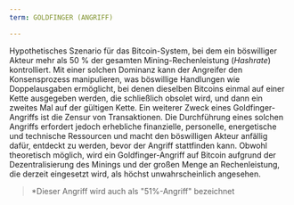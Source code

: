 ```yaml
---
term: GOLDFINGER (ANGRIFF)

---
```

Hypothetisches Szenario für das Bitcoin-System, bei dem ein böswilliger Akteur mehr als 50 % der gesamten Mining-Rechenleistung (*Hashrate*) kontrolliert. Mit einer solchen Dominanz kann der Angreifer den Konsensprozess manipulieren, was böswillige Handlungen wie Doppelausgaben ermöglicht, bei denen dieselben Bitcoins einmal auf einer Kette ausgegeben werden, die schließlich obsolet wird, und dann ein zweites Mal auf der gültigen Kette. Ein weiterer Zweck eines Goldfinger-Angriffs ist die Zensur von Transaktionen. Die Durchführung eines solchen Angriffs erfordert jedoch erhebliche finanzielle, personelle, energetische und technische Ressourcen und macht den böswilligen Akteur anfällig dafür, entdeckt zu werden, bevor der Angriff stattfinden kann. Obwohl theoretisch möglich, wird ein Goldfinger-Angriff auf Bitcoin aufgrund der Dezentralisierung des Minings und der großen Menge an Rechenleistung, die derzeit eingesetzt wird, als höchst unwahrscheinlich angesehen.

> *Dieser Angriff wird auch als "51%-Angriff" bezeichnet
